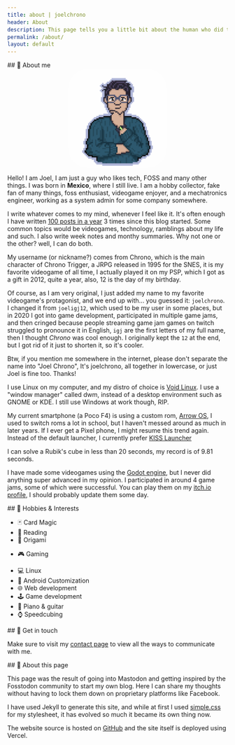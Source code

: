 ```yaml
---
title: about | joelchrono
header: About
description: This page tells you a little bit about the human who did this, and some extra info about this site.
permalink: /about/
layout: default
---
```

<article markdown="1">
## 👤 About me 

<img src="/assets/img/pfp2.png" alt="My profile pic" class="img" style="display: block; border-radius:20%;margin-left: auto; margin-right: auto; width: 45%; opacity:.95"> 

Hello! I am Joel, I am just a guy who likes tech, FOSS and many other things. I was born in **Mexico**, where I still live. I am a hobby collector, fake fan of many things, foss enthusiast, videogame enjoyer, and a mechatronics engineer, working as a system admin for some company somewhere.

I write whatever comes to my mind, whenever I feel like it. It's often enough I have written [100 posts in a year](https://100daystooffload.com) 3 times since this blog started. Some common topics would be videogames, technology, ramblings about my life and such. I also write week notes and monthy summaries. Why not one or the other? well, I can do both.

My username (or nickname?) comes from Chrono, which is the main character of Chrono Trigger, a JRPG released in 1995 for the SNES, it is my favorite videogame of all time, I actually played it on my PSP, which I got as a gift in 2012, quite a year, also, 12 is the day of my birthday.

Of course, as I am very original, I just added my name to my favorite videogame's protagonist, and we end up with... you guessed it: `joelchrono`. I changed it from `joeligj12`, which used to be my user in some places, but in 2020 I got into game development, participated in multiple game jams, and then cringed because people streaming game jam games on twitch struggled to pronounce it in English, `igj` are the first letters of my full name, then I thought *Chrono* was cool enough. I originally kept the `12` at the end, but I got rid of it just to shorten it, so it's cooler.

Btw, if you mention me somewhere in the internet, please don't separate the name into "Joel Chrono", It's joelchrono, all together in lowercase, or just Joel is fine too. Thanks!

I use Linux on my computer, and my distro of choice is [Void Linux](https://voidlinux.org). I use a "window manager" called dwm, instead of a desktop environment such as GNOME or KDE. I still use Windows at work though, RIP.

My current smartphone (a Poco F4) is using a custom rom, [Arrow OS](https://arrowos.net/), I used to switch roms a lot in school, but I haven't messed around as much in later years. If I ever get a Pixel phone, I might resume this trend again. Instead of the default launcher, I currently prefer [KISS Launcher](https://kisslauncher.com/)

I can solve a Rubik's cube in less than 20 seconds, my record is of 9.81 seconds.

I have made some videogames using the [Godot engine](https://godotengine.org), but I never did anything super advanced in my opinion. I participated in around 4 game jams, some of which were successful. You can play them on my [itch.io profile](https://joelchrono.itch.io), I should probably update them some day.

</article>

<article markdown="1">
## 🍿 Hobbies & Interests 

* 🃏 Card Magic 
* 📖 Reading 
* 📃 Origami 
- 🎮 Gaming
* 💻 Linux 
* 📱 Android Customization 
* 🌐 Web development 
* 🕹️ Game development
* 🎹 Piano & guitar 
* ⌚ Speedcubing
</article>

<article markdown="1">
## 💬 Get in touch

 Make sure to visit my [contact page](/contact/) to view all the ways to communicate with me.
</article>

<article markdown="1" >
## 📰 About this page

This page was the result of going into Mastodon and getting inspired by the Fosstodon community to start my own blog. Here I can share my thoughts without having to lock them down on proprietary platforms like Facebook.

I have used Jekyll to generate this site, and while at first I used [simple.css](https://simplecss.org) for my stylesheet, it has evolved so much it became its own thing now.

The website source is hosted on [GitHub](https://github.com/joelchrono12/jekyll-site-test.css) and the site itself is deployed using Vercel.
</article>
